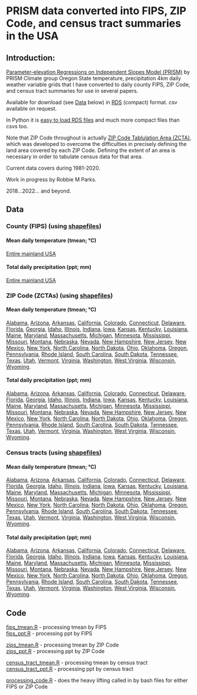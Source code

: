 # PRISM data converted into FIPS, ZIP Code, and census tract summaries in the USA

## Introduction:
[Parameter-elevation Regressions on Independent Slopes Model (PRISM)](https://prism.oregonstate.edu/recent/) by PRISM Climate group Oregon State temperature, precipitation 4km daily weather variable grids that I have converted to daily county FIPS, ZIP Code, and census tract summaries for use in several papers.

Available for download (see [Data](#Data) below) in [RDS](https://www.r-bloggers.com/2016/12/remember-to-use-the-rds-format/) (compact) format. csv available on request.

In Python it is [easy to load RDS files](https://stackoverflow.com/questions/40996175/loading-a-rds-file-in-pandas) and much more compact files than csvs too.

Note that ZIP Code throughout is actually [ZIP Code Tablulation Area (ZCTA)](https://en.wikipedia.org/wiki/ZIP_Code_Tabulation_Area), which was developed to overcome the difficulties in precisely defining the land area covered by each ZIP Code. Defining the extent of an area is necessary in order to tabulate census data for that area.

Current data covers during 1981-2020.

Work in progress by Robbie M Parks.

2018...2022... and beyond.

## Data

### County (FIPS) (using [shapefiles](https://www.census.gov/geographies/mapping-files/2015/geo/carto-boundary-file.html))

#### Mean daily temperature (tmean; °C) 

[Entire mainland USA](output/fips/tmean)

#### Total daily precipitation (ppt; mm)

[Entire mainland USA](output/fips/ppt) 

### ZIP Code (ZCTAs) (using [shapefiles](https://www2.census.gov/geo/tiger/TIGER2010/ZCTA5/2010/?C=D;O=A))

#### Mean daily temperature (tmean; °C) 

[Alabama](output/zip/01/tmean),
[Arizona](output/zip/04/tmean),
[Arkansas](output/zip/05/tmean),
[California](output/zip/06/tmean),
[Colorado](output/zip/08/tmean),
[Connecticut](output/zip/09/tmean),
[Delaware](output/zip/10/tmean),
[Florida](output/zip/12/tmean),
[Georgia](output/zip/13/tmean),
[Idaho](output/zip/16/tmean),
[Illinois](output/zip/17/tmean),
[Indiana](output/zip/18/tmean),
[Iowa](output/zip/19/tmean),
[Kansas](output/zip/20/tmean),
[Kentucky](output/zip/21/tmean),
[Louisiana](output/zip/22/tmean),
[Maine](output/zip/23/tmean),
[Maryland](output/zip/24/tmean),
[Massachusetts](output/zip/25/tmean),
[Michigan](output/zip/26/tmean),
[Minnesota](output/zip/27/tmean),
[Mississippi](output/zip/28/tmean),
[Missouri](output/zip/29/tmean),
[Montana](output/zip/30/tmean),
[Nebraska](output/zip/31/tmean),
[Nevada](output/zip/32/tmean),
[New Hampshire](output/zip/33/tmean),
[New Jersey](output/zip/34/tmean),
[New Mexico](output/zip/35/tmean),
[New York](output/zip/36/tmean),
[North Carolina](output/zip/37/tmean),
[North Dakota](output/zip/38/tmean),
[Ohio](output/zip/39/tmean),
[Oklahoma](output/zip/40/tmean),
[Oregon](output/zip/41/tmean),
[Pennsylvania](output/zip/42/tmean),
[Rhode Island](output/zip/44/tmean),
[South Carolina](output/zip/45/tmean),
[South Dakota](output/zip/46/tmean),
[Tennessee](output/zip/47/tmean),
[Texas](output/zip/48/tmean),
[Utah](output/zip/49/tmean),
[Vermont](output/zip/50/tmean),
[Virginia](output/zip/51/tmean),
[Washington](output/zip/53/tmean),
[West Virginia](output/zip/54/tmean),
[Wisconsin](output/zip/55/tmean),
[Wyoming](output/zip/56/tmean).

#### Total daily precipitation (ppt; mm)

[Alabama](output/zip/01/ppt),
[Arizona](output/zip/04/ppt),
[Arkansas](output/zip/05/ppt),
[California](output/zip/06/ppt),
[Colorado](output/zip/08/ppt),
[Connecticut](output/zip/09/ppt),
[Delaware](output/zip/10/ppt),
[Florida](output/zip/12/ppt),
[Georgia](output/zip/13/ppt),
[Idaho](output/zip/16/ppt),
[Illinois](output/zip/17/ppt),
[Indiana](output/zip/18/ppt),
[Iowa](output/zip/19/ppt),
[Kansas](output/zip/20/ppt),
[Kentucky](output/zip/21/ppt),
[Louisiana](output/zip/22/ppt),
[Maine](output/zip/23/ppt),
[Maryland](output/zip/24/ppt),
[Massachusetts](output/zip/25/ppt),
[Michigan](output/zip/26/ppt),
[Minnesota](output/zip/27/ppt),
[Mississippi](output/zip/28/ppt),
[Missouri](output/zip/29/ppt),
[Montana](output/zip/30/ppt),
[Nebraska](output/zip/31/ppt),
[Nevada](output/zip/32/ppt),
[New Hampshire](output/zip/33/ppt),
[New Jersey](output/zip/34/ppt),
[New Mexico](output/zip/35/ppt),
[New York](output/zip/36/ppt),
[North Carolina](output/zip/37/ppt),
[North Dakota](output/zip/38/ppt),
[Ohio](output/zip/39/ppt),
[Oklahoma](output/zip/40/ppt),
[Oregon](output/zip/41/ppt),
[Pennsylvania](output/zip/42/ppt),
[Rhode Island](output/zip/44/ppt),
[South Carolina](output/zip/45/ppt),
[South Dakota](output/zip/46/ppt),
[Tennessee](output/zip/47/ppt),
[Texas](output/zip/48/ppt),
[Utah](output/zip/49/ppt),
[Vermont](output/zip/50/ppt),
[Virginia](output/zip/51/ppt),
[Washington](output/zip/53/ppt),
[West Virginia](output/zip/54/ppt),
[Wisconsin](output/zip/55/ppt),
[Wyoming](output/zip/56/ppt).

### Census tracts (using [shapefiles](https://www.census.gov/cgi-bin/geo/shapefiles/index.php?year=2021&layergroup=Census+Tracts))

#### Mean daily temperature (tmean; °C) 

[Alabama](output/ct/01/tmean),
[Arizona](output/ct/04/tmean),
[Arkansas](output/ct/05/tmean),
[California](output/ct/06/tmean),
[Colorado](output/ct/08/tmean),
[Connecticut](output/ct/09/tmean),
[Delaware](output/ct/10/tmean),
[Florida](output/ct/12/tmean),
[Georgia](output/ct/13/tmean),
[Idaho](output/ct/16/tmean),
[Illinois](output/ct/17/tmean),
[Indiana](output/ct/18/tmean),
[Iowa](output/ct/19/tmean),
[Kansas](output/ct/20/tmean),
[Kentucky](output/ct/21/tmean),
[Louisiana](output/ct/22/tmean),
[Maine](output/ct/23/tmean),
[Maryland](output/ct/24/tmean),
[Massachusetts](output/ct/25/tmean),
[Michigan](output/ct/26/tmean),
[Minnesota](output/ct/27/tmean),
[Mississippi](output/ct/28/tmean),
[Missouri](output/ct/29/tmean),
[Montana](output/ct/30/tmean),
[Nebraska](output/ct/31/tmean),
[Nevada](output/ct/32/tmean),
[New Hampshire](output/ct/33/tmean),
[New Jersey](output/ct/34/tmean),
[New Mexico](output/ct/35/tmean),
[New York](output/ct/36/tmean),
[North Carolina](output/ct/37/tmean),
[North Dakota](output/ct/38/tmean),
[Ohio](output/ct/39/tmean),
[Oklahoma](output/ct/40/tmean),
[Oregon](output/ct/41/tmean),
[Pennsylvania](output/ct/42/tmean),
[Rhode Island](output/ct/44/tmean),
[South Carolina](output/ct/45/tmean),
[South Dakota](output/ct/46/tmean),
[Tennessee](output/ct/47/tmean),
[Texas](output/ct/48/tmean),
[Utah](output/ct/49/tmean),
[Vermont](output/ct/50/tmean),
[Virginia](output/ct/51/tmean),
[Washington](output/ct/53/tmean),
[West Virginia](output/ct/54/tmean),
[Wisconsin](output/ct/55/tmean),
[Wyoming](output/ct/56/tmean).

#### Total daily precipitation (ppt; mm)

[Alabama](output/ct/01/ppt),
[Arizona](output/ct/04/ppt),
[Arkansas](output/ct/05/ppt),
[California](output/ct/06/ppt),
[Colorado](output/ct/08/ppt),
[Connecticut](output/ct/09/ppt),
[Delaware](output/ct/10/ppt),
[Florida](output/ct/12/ppt),
[Georgia](output/ct/13/ppt),
[Idaho](output/ct/16/ppt),
[Illinois](output/ct/17/ppt),
[Indiana](output/ct/18/ppt),
[Iowa](output/ct/19/ppt),
[Kansas](output/ct/20/ppt),
[Kentucky](output/ct/21/ppt),
[Louisiana](output/ct/22/ppt),
[Maine](output/ct/23/ppt),
[Maryland](output/ct/24/ppt),
[Massachusetts](output/ct/25/ppt),
[Michigan](output/ct/26/ppt),
[Minnesota](output/ct/27/ppt),
[Mississippi](output/ct/28/ppt),
[Missouri](output/ct/29/ppt),
[Montana](output/ct/30/ppt),
[Nebraska](output/ct/31/ppt),
[Nevada](output/ct/32/ppt),
[New Hampshire](output/ct/33/ppt),
[New Jersey](output/ct/34/ppt),
[New Mexico](output/ct/35/ppt),
[New York](output/ct/36/ppt),
[North Carolina](output/ct/37/ppt),
[North Dakota](output/ct/38/ppt),
[Ohio](output/ct/39/ppt),
[Oklahoma](output/ct/40/ppt),
[Oregon](output/ct/41/ppt),
[Pennsylvania](output/ct/42/ppt),
[Rhode Island](output/ct/44/ppt),
[South Carolina](output/ct/45/ppt),
[South Dakota](output/ct/46/ppt),
[Tennessee](output/ct/47/ppt),
[Texas](output/ct/48/ppt),
[Utah](output/ct/49/ppt),
[Vermont](output/ct/50/ppt),
[Virginia](output/ct/51/ppt),
[Washington](output/ct/53/ppt),
[West Virginia](output/ct/54/ppt),
[Wisconsin](output/ct/55/ppt),
[Wyoming](output/ct/56/ppt).

## Code

[fips_tmean.R](prog/02_grid_county_intersection/fips_tmean.R) - processing tmean by FIPS\
[fips_ppt.R](prog/02_grid_county_intersection/fips_ppt.R) - processing ppt by FIPS

[zips_tmean.R](prog/02_grid_county_intersection/zips_tmean.R) - processing tmean by ZIP Code\
[zips_ppt.R](prog/02_grid_county_intersection/zips_ppt.R) - processing ppt by ZIP Code

[census_tract_tmean.R](prog/02_grid_county_intersection/census_tract_tmean.R) - processing tmean by census tract\
[census_tract_ppt.R](prog/02_grid_county_intersection/census_tract_ppt.R) - processing ppt by census tract

[processing_code.R](prog/02_grid_county_intersection/processing_code.R) - does the heavy lifting called in by bash files for either FIPS or ZIP Code
